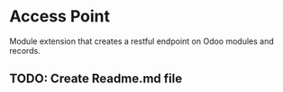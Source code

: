 # Access Point
Module extension that creates a restful endpoint on Odoo modules and records.

## TODO: Create Readme.md file
